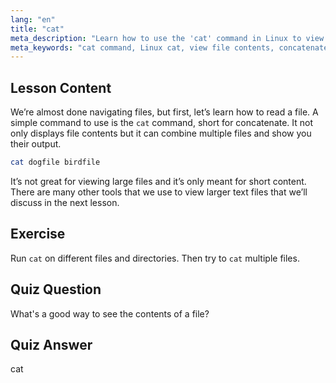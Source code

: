 ```yaml
---
lang: "en"
title: "cat"
meta_description: "Learn how to use the 'cat' command in Linux to view file contents and concatenate files. A beginner-friendly guide to basic Linux commands."
meta_keywords: "cat command, Linux cat, view file contents, concatenate files, Linux commands, beginner Linux, Linux tutorial, Linux guide"
---
```


## Lesson Content

We’re almost done navigating files, but first, let’s learn how to read a file. A simple command to use is the `cat` command, short for concatenate. It not only displays file contents but it can combine multiple files and show you their output.

```bash
cat dogfile birdfile
```

It’s not great for viewing large files and it’s only meant for short content. There are many other tools that we use to view larger text files that we’ll discuss in the next lesson.

## Exercise

Run `cat` on different files and directories. Then try to `cat` multiple files.

## Quiz Question

What's a good way to see the contents of a file?

## Quiz Answer

cat
